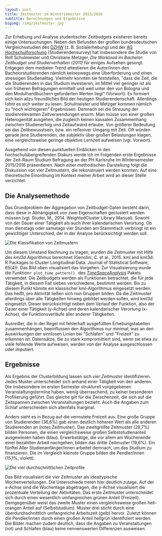 ```yaml
---
layout: post
title: Zeitmuster im Wintersemester 2015/2016
subtitle: Berechnungen und Ergebnisse
bigimg: /img/zeitmuster.jpg
---
```


Zur Erhebung und Analyse studentischer Zeitbudgets existieren bereits einige Untersuchungen. Neben den Befunden der großen bundesdeutschen Vergleichsstudien des [DZHW][1] (z. B. Sozialerhebung) und der [AG Hochschulforschung][2] (Studierendensurvey) hat insbesondere die Studie von Rolf Schulmeister und Christiane Metzger, _Die Workload im Bachelor: Zeitbudget und Studierverhalten (2011)_ für einiges Aufsehen gesorgt. Entgegen dem medialen Trend attestieren die Autor/innen den Bachelorstudierenden nämlich keineswegs eine Überforderung und einen stressigen Studienalltag. Vielmehr konnten sie feststellen, "dass die Zeit, die die Studierenden in das Studium investieren, im Mittel viel geringer ist als von früheren Befragungen ermittelt und weit unter den von Bologna und den Modulhandbüchern geforderten Werten liegt" (Vorwort). Es formiert sich kein allzu freundliches Bild der heutigen Studierendenschaft. Allerdings lohnt es sich weiter zu lesen. Schulmeister und Metzger kommen nämlich zu "noch wichtigeren" Ergebnissen. Demnach sei die Streuung der studienrelevanten Zeitverwendungen enorm. Man müsse von einer großen Heterogenität ausgehen, die zugleich keinen kausalen Zusammenhang zwischen Studienerfolg und Zeitaufwand erlaube. Von größerer Bedeutung sei das Zeitbewusstsein, bzw. ein reflexiver Umgang mit Zeit. Oft würden gerade jene Studierenden, die subjektiv über großen Belastungen klagen, eine vergleichsweise geringe objektive Lernzeit aufweisen (vgl. Vorwort).

Ausgehend von diesen punktuellen Einblicken in den hochschulübergreifenden Diskurs werde ich im Folgenden erste Ergebnisse der Zeit-Raum Studium Befragung an der PH Karlsruhe im Wintersemester 2015/2016 präsentieren. Nach einer methodischen Darstellung folgt die Diskussion von vier Zeitmustern, die rekonstruiert werden konnten. Auf eine theoretische Einordnung im Kontext meiner Arbeit wird an dieser Stelle verzichtet.

## Die Analysemethode

Das Grundproblem der Aggregation von Zeitbudget-Daten besteht darin, dass diese in Abhängigkeit von zwei Eigenschaften geclustert werden müssen (vgl. Studer, M., 2014. WeightedCluster Library Manual). Sowohl von der Dauer einer Tätigkeit als auch ihrer kalendarischen Verortung. Ob man dienstags oder samstags vier Stunden am Stammtisch verbringt ist ein gewichtiger Unterschied, der in der Analyse berücksichtigt werden soll.

![][image-1]

Um diesem Umstand Rechnung zu tragen, wurden die Zeitmuster mit Hilfe des _kml3d Algorithmus_ berechnet (Genolini, C. et al., 2015. kml and kml3d: R Packages to Cluster Longitudinal Data. Journal of Statistical Software, 65(4)). Das Bild oben visualisiert das Vorgehen. Zur Visualisierung wurde die Funktion`r plot_time_pattern() ` des [_TimeSpaceAnalysis_][3] Pakets verwendet. Die Zeitbudgets werden als Funktionen betrachtet, die für jede Tätigkeit, in diesem Fall sieben verschiedene, bestimmt werden. Bis zu diesem Punkt könnte ein klassischer kml-Algorithmus eingesetzt werden. Das heißt, pro Aktivität ließen sich nun Gruppen bilden. Da die Zeitmuster allerdings über alle Tätigkeiten hinweg gebildet werden sollen, wird kml3d eingesetzt. Dieser berücksichtigt neben dem Verlauf der Funktion, also der Dauer einer Tätigkeit (y-Achse) und deren kalendarischer Verortung (x-Achse), die Funktionsverläufe aller anderer Tätigkeiten.

Ausreißer, die in der Regel mit fehlerhaft ausgefüllten Erhebungstabellen zusammenhängen, beeinflussen den Algorithmus nur minimal, was an den Auswirkungen der sinnlosen Linien bei "Schlafen" und "Freizeit" zu erkennen ist. Datensätze, die zu stark kompromittiert sind, wenn sie etwa zu viele fehlende Werte aufweisen, werden von der Analyse ausgeschlossen oder imputiert.

## Ergebnisse

Als Ergebnis der Clusterbildung lassen sich _vier Zeitmuster_ identifizieren. Jedes Muster unterscheidet sich anhand einer Tätigkeit von den anderen. Die insbesondere im ersten Semester strukturell vorgegebenen Veranstaltungstermine haben, wenig überraschend, zu keiner besonderen Profilierung geführt. Das gleiche gilt für die Zwischenzeit, die sich auf die Zeitspannen zwischen Veranstaltungen bezieht. Auch die Angaben zum Schlaf unterscheiden sich allenfalls marginal.

Anders sieht es in Bezug auf die vermutete Freizeit aus. Eine große Gruppe von Studierenden (36,6%) gab einen deutlich höheren Wert als alle anderen Studierenden an (rotes Zeitmuster). Das zweitgrößte Zeitmuster (28,7%) bilden Personen, die einen vergleichsweise großen Selbststudienanteil ausgewiesen haben (blau). Erwerbstätige, die vor allem am Wochenende einer bezahlten Arbeit nachgehen, bilden das dritte Zeitmuster (19,6%). Ein fünftel Aller Studienanfänger/innen arbeitet demnach, um das Studium zu finanzieren. Die im Vergleich kleinste Gruppe bilden die Pendler/innen (15,1%, violett).

![][image-2]

Das Bild visualisiert die vier Zeitmuster als idealtypische Wochenverteilungen. Die Unterschiede treten hier deutlich zutage. Auf der x-Achse sind die Wochentage abgetragen, die y-Achse visualisiert die prozentuale Verteilung der Aktivitäten. Das erste Zeitmuster unterscheidet sich durch einen wesentlich umfangreichen grünen Anteil (Freizeit). Demgegenüber weist das zweite Muster einen vergleichsweise großen hell-orangen Anteil auf (Selbststudium). Muster drei sticht durch eine überdurchschnittlich umfangreiche Arbeitszeit (gelb) hervor. Zuletzt können die Pendler/innen durch einen großen Anteil hellgrün identifiziert werden. Die Bilder machen zudem deutlich, dass die Angaben zu Veranstaltungen (rot) und Schlafen (blau) keine nennenswerten Differenzen ausweisen.

[1]:	http://www.dzhw.eu
[2]:	https://cms.uni-konstanz.de/ag-hochschulforschung/startseite/
[3]:	https://github.com/inventionate/TimeSpaceAnalysis

[image-1]:	/img/zeitmuster_zeitserien.jpg "Die Klassifikation von Zeitmustern"
[image-2]:	/img/zeitmuster_durchschnittliche_clusterprofile.jpg "Die vier durchschnittlichen Zeitprofile"